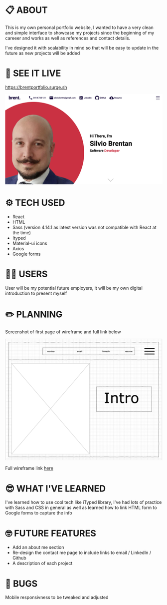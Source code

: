 # 📋 ABOUT

This is my own personal portfolio website, I wanted to have a very clean and simple interface to showcase my projects since the beginning of my careeer and works as well as references and contact details.

I've designed it with scalability in mind so that will be easy to update in the future as new projects will be added 

# 👀 SEE IT LIVE
https://brentportfolio.surge.sh

![Screen Shot 2021-09-25 at 09.07.48.png](public/assets/ScreenShot2021-09-25at09.07.48.png)

# ⚙️ TECH USED

- React
- HTML
- Sass (version 4.14.1 as latest version was not compatible with React at the time)
- Ityped
- Material-ui icons
- Axios
- Google forms


# 👨‍💻 USERS

User will be my potential future employers, it will be my own digital introduction to present myself

# ✏️ PLANNING

Screenshot of first page of wireframe and full link below

![Screen Shot 2021-09-25 at 09.07.28.png](public/assets/ScreenShot2021-09-25at09.07.28.png)

Full wireframe link [here](https://viewer.diagrams.net/?tags={}&highlight=0000ff&edit=_blank&layers=1&nav=1&title=Project%204%20wireframe.drawio#R%3Cmxfile%20pages%3D%226%22%3E%3Cdiagram%20name%3D%22Page-1%22%20id%3D%2203018318-947c-dd8e-b7a3-06fadd420f32%22%3E3Vhdk5owFP01PurwIQiPq66723anO7vt9rETIELWkFAIiv31vcGgIDg6XW135AXuveEmOefkJtAzJ3Fxl6IkeuQBpj1DC4qeOe0Zhm5oDtykZ73xOKa1cYQpCVSjneOF%2FMbKqSlvTgKcNRoKzqkgSdPpc8awLxo%2BlKZ81Ww257TZa4JC3HK8%2BIi2vT9IICLl1TVtF7jHJIxU146lAh7yF2HKc6b6Y5zhTSRGVRrVNItQwFc1l3nbMycp52LzFBcTTCWsFWKb92YHotshp5iJU16wRyNv5Dnu0LV0S3etvsqwRDRXMKiBinWFyyoiAr8kyJf2CrjvmeNIxBQsHR7LiWOZXwNrO0FpUORhOt6iM%2BGUpxAq8YGmIuULXDl7hqmV1zZSkSA7mRNK916fcyZmKCZUyu0VpwFiSLmVtnRD2V19IEpCBj4fkMMQHPs8Jr7qrg1rhRNOBS5qLgXzHeYxFukamqhoxfi6aa5qytJs5YzqqqqWA1JyDrepd7zCg6L2RJrd4zRTUmOljv05uP47%2FoYfhz99eCqBF%2BGvSvr%2F1ul5VuPFWbObtNlt1myrgzTrIqRZHaTZFLocB2TZIM%2F%2BlcstYAzTFH0F0g20eMszQebrXQN4CtW9TCQB7swkA%2F2shF4mgl0sKdppHhiQCwaKpVqYlyW13DDhTfpml%2BAuh195r0GGUmEEjgI3KiC4HHYGsyAslG9p59eqPWxq1azOSzWxmm5XhRlZl1CrfbzEVDB9kUw98YwIwiVcHheCx%2Ft8BiiLtky3IK9p4gD6LcIheyJHEhehPIIOYu4v8mRQGsTPBhmJE4offDmm9vHCLa%2BWBI9sXO%2Fbpc4smT3F6KN2ebO6yttWau9RzAPnnzwvCO7XIp88OeRzYT%2Bfcn6sWCNxeQA%2FTvxRlR2gDICflxc0KTu7yZLNh0IpwMqYk0KSP1bjmUZCyC%2BMGwmEMfMDpg0ISGhOQCTpABiUBQ8JBDfpzyRO3CMU9z2UEb%2B%2F5FTCMDMllOM8DXH68xGzvK8bziCB8vF%2B3t1Rk%2FiOw0hXoXDPwDp%2BNb5GXugUaPn89Ea0%2FvcAdbDO8tiDZb3PvdzPmpQnnDBRjsca96xprTJQPBfHSvE3aUz7wwNLsLVSz3CicJvQj9pFuusUaFwKeqMFPY4RoVeIvKV9LOTNFvLwybTAAWFXCL7tfCzwhy3wU5zlMb5C6J3hv4IezN2vpzJW%2B7Vn3v4B%3C%2Fdiagram%3E%3Cdiagram%20name%3D%22Page-2%22%20id%3D%22TbQXLRvN1OdXjOHeYSwx%22%3E7ZpbU%2BIwFMc%2FTR9heqEtfRQQ1xldndXR2aed0IY2miY1TQX2029SUqAXBl25yEBf7DkJSXt%2B%2F3OSgJrVj6dXDCTRLQ0g1kw9mGrWQDNNw9S74o%2F0zOaermXPHSFDgeq0dDygv1A5deXNUADTUkdOKeYoKTt9Sgj0eckHGKOTcrcxxeVZExDCmuPBB7jufUYBj5TX0PVlww%2BIwkhN3bVVwwj4ryGjGVHzEUrgvCUGxTCqaxqBgE5WXNalZvUZpXx%2BF0%2F7EMuwFhG71r0hu2nNBt6TEz6DN%2F3Fd1rzwYaf%2Bcji5RgkfLtDm%2FOh3wHOVCTVu%2FJZEdpJhDh8SIAv7YmQj2b1Ih5jYRniNo8dlHPowlrESBoYjCDuLQLcp5gy0ZSHWHTljL7CwqmZlp5fi5aCo5xkjDCufHxMCR%2BCGGGp2CfIAkCAcit5Gqaym%2BYAGIVE%2BHwRUigaez6Nka%2Bm%2B2C8FZd3yDicruhQxf8K0hhyNhNdVGuhpFnZnKwoVneUM1pVa5FmQKVJuBh6CVzcKOaf4G8dmv92KB%2BEZqeKs4Gn2YhzVzQ7m2litCb420D6fwA73zxNjc5H83RnaWqf0%2FQLNMs4nTpN12iAae8KpmFspilfD4ntzY1kc09TxBGVkRtRzmlcJRiANFqwrQV5RQXFsBeqD6dJI2IxeiKfJJ6Gcr%2FYjqn%2FmiXt3EB%2B2k5RnGB47ctnqi%2FkXn7VRLehdnytUOxDSa5TVpLdbSj4TVIynJ1pqV7y7%2B9%2BPQ7vbq7vNNPB4gF6IybuQr4IzIrMxIvzskISigjPn9LuafZgRU8Yjvl6CYnCg0j4KI1Bq7MGXI3vjkDZRmVlthsqeBMoc2f7LGdzzhdJh%2BL8sLM5bzcWiTUZJ%2FJmnF%2BiSz7ZRZrMD2V5%2FSiMMZrK3O2p5xlEnMvT3IWMhDn0A6K3kagAYyRynLVFAgpvALigOpT%2BVAaKjhCGrRFIkd96p1iiHFoylr2MhZD9uYUkaxlmt52QcFdq8NyyGhqWc69BC97OtOCe6%2F9R1v9Ox67Uf%2BvQ9d%2FqnrV0lFoyrOpe4vBa8s5aOkotVfelVsMRZ89aKtbYs5aOTEvVNc5yD6%2Bl83n5OLVUXeP2q6UXx316tC9%2FjuxEN127%2Fxb8%2FtuqlyWSxSOB%2FUROxovDj0Li2jUiTV9sbuNc3MijntowBgifCo6O%2Fb1wmDUcGJFXGCByKkQc63sRqf9Ax2CaxfBUeLjevngIc%2Flbft628r8S1uU%2F%3C%2Fdiagram%3E%3Cdiagram%20name%3D%22Page-3%22%20id%3D%22LzEZWErQQUimFmHL3UDz%22%3E5Zhdc6IwFIZ%2FDZcyQFT0sn613dlud7dfs3vTiRAgNRAaQtH99ZtgUBBc7VbbzsiNnJOQhPO8OTmigWE4P2cwDq6oi4hmGe5cAyPNskzL6Ikf6VksPT3QWTp8hl3Vae24wX%2BQchrKm2IXJZWOnFLCcVx1OjSKkMMrPsgYzardPEqqs8bQRzXHjQNJ3fuAXR4or2kY64YLhP1ATd3rqIYpdGY%2Bo2mk5otohJYtISyGUV2TALo0K7nAWANDRilf3oXzISIyrEXExrP2j6F%2Fn4Lg%2Bucse7BvLhhvLQebvOaR1csxFPHDDm0th36BJFWRVO%2FKF0VoswBzdBNDR9qZkI8GBgEPibBMcZvHDsk5DGGtYiQNAqeIDFYBHlJCmWjKQyy6ckZnqHBqFjDya9VScJSTeJiQjcc9GvEJDDGRir1HzIURVG4lT9NSdtMckGA%2FEj5HhBSJxoFDQ%2Byo6faMt%2BLyghhH85IOVfzPEQ0RZwvRRbUWSlpUzaykWKOrnEFZrcU2g2qb%2BKuh18DFjWL%2BCv7t3fwJLuEqQzmECP4PbPuTgzXb%2B5I9GtjOR2%2Fsw2zfD6JZxdmt07TNBpidY8EsJvsXTfl6WByIXyWb7zTBHFMZuSnlnIabBF2YBCu2tSCXVFAMe6b6cBo3Ihajx3Il4dyXFYYeUmeWxnpuYCfRExzGBF06ck311N%2FPr5roduSOtyWK91CSaVeVBBpSvg0apASOlhjMPVJ%2BAROHedm1Ww87xbeFpODh5Zfokk92lsTL8jDXZWF4eC41MVDrGQWcy7ryTEbCmjhuZOhYKMvDQjtMF2CF14Ucih%2FpT2Sg6BQT1JrCBDutF0okywmQsRykzEfs8QpFacu0enoc%2BceSQ39DDg3HRL9BDP0DaAH2Hm%2F958kl%2BG2b10%2Ff7hbmr6y1R1ppQP8WyFvSydbUVE00VkOiwTSx9RAnjk6Qx5vryp7hGUfc5d1NqnWsoNtU1R0Jq3laWF3MRJpYLjpDCT8i6f4Hoh7fOc%2FPtxcDa0R%2F9L48Zch2rIYdHKXhVBzim8DFC%2FJqJo8pjni%2Bns5A64xKdYCK%2BBaoomDEkX8rjVGrOGA3D9zauXysUq1dBWJ3ajyaym7rEKdrE4%2F61kMhxORUcLQ7nwtH%2FfOG%2BDc7Qy6OToVIF3wuIqBGhKEkDdGp8LD778VDmOtvk3lb6dsvGP8F%3C%2Fdiagram%3E%3Cdiagram%20name%3D%22Page-4%22%20id%3D%22vDuWvNrTjKXX0ONzP-sh%22%3E7VrbkuI2EP0aqpIHKF8wl0dgYJPKTLKpmewk%2B7IlbNko6OKV5QHy9ZFsGbCtKdhZYNjCvGB1tyW5TzenW6blTsj6Awfx4oEFELccK1i33LuW49iONZBfSrLJJQPXywURR4E22gke0X9QCy0tTVEAk5KhYAwLFJeFPqMU%2BqIkA5yzVdksZLi8agwiWBM8%2BgDXpc8oEAsttS1rp%2FgFomihlx54WjEH%2FjLiLKV6PcoozDUEFNNo02QBArbaE7nTljvhjIn8iqwnECu3Fh77%2B%2Bm5%2F%2Fmx533888vXAR1uoBUM2%2Flks2%2B5ZftwHFJx2qmdfOoXgFPtSf2sYlO4drVAAj7GwFfjlQyfljteCILlyJaXme%2BgWsOSo62P1ACDOcTjrYMnDDMuVZmLpangbAkLYctxreyz1RQ4qkVChHHl9pBRMQMEYRWxnyAPAAVarMPTdvTYtAbAKKJS5kuXQqkc%2B4wgXy93pL81Li%2BQC7jei0Pt%2Fw%2BQESj4RppobRFJm%2FJwtRexVk8LF%2FvRWqQZ0GkSbafeAS4vNObfgL%2F73vifBuV3QbNrV%2BDs1fF0jHCeC83uYTQxesX5p4D0bQB2rzxN7e6xeXq2NPWaNP0ONMtwGrK0bxvA9M4Fpm03aL4ZzWEZzK4pN%2FsGNF3nbHDWaygBE4EIowiou9X0jsVhCKUzfFklV8GWjy7K%2BMYMUZFt1Bu3vLs9Z2MYKlvlMCTL35EWC6YiJJEBg2j0pAZ37e4rv7M1aM%2FFj16FH4cGrAYGrM4Hlanc6WGRu46WUOl9TVVhn3msHWqXjTI4e4DEWYi7rvIpi2F2K6BJTZfZT0x3AZ5Fx2v2arZ2AjkKlShTqDBp6zhQG%2Fk3lVEWbrb6XSvT9vOEVlY8mv%2FkeN524sr1z7snlVeR%2FtaSe8YhUU6Nk5QUnprzPcN893SeqK8gW1XuHYn8iSv2QKK49UZFJxvDRDaGUKTcfG%2BAYpSo6K6uWtjKiMhBLDZ3G1lmuxV6c%2BtZNjQk2fBsSXZEFSoZK1aXiGR9%2FT4oZp8X0nvFbh%2BZjDDElHbOhGDkddqTeRVmH2mSLTZK4vz8Iasui0GI1opNx3o%2Fdwsh1MHFKPvpnvkBtTpIRmiIJOvyjuQ5KQ2AkKDOlDxRjmJzhGF7DhLkt18YVkjOXOXLccojyL88QJpKshh0YhXDZ2LHfoUe3zsW%2Bodj4SC0pfImAMliW%2FjUKpCDcVSvf4pQJOtIHY11CPOXadzJBshPOgkiMYa%2F%2BmpP9TOLYfapVWQH2qTv64kuUWbZtlcKJM82cLdjCKVT9LYP0%2Fvfx8%2BO%2B89gspjOn6eTZPRZH241RfObKrFeGc3LVs1GOE09UFOJNZXYD1yJeVY5yy5ZiRlz7IjD%2FYZ8r5B8u5VDjvcn3%2BY1wdvR7A8qNbnhZ%2BHC5Gvq0Brybcj3BybfQeWlTc%2FwcvWi5HvEK5uGfK%2BQfAeVKs6zLki%2BhALyaRJaS0D%2BkLQ%2F%2B%2BvJ%2Bs3Q%2BdKUzCXqN5LaTreMSN%2BrAWJ6GXsK9jTiUW9dIQEI3wocXe%2B64Kh3ORjRJQwQvRVEeu51IVLvFjiUlRO8FTz6w0vhIYe7%2Fx9mur3%2Fd7rT%2FwE%3D%3C%2Fdiagram%3E%3Cdiagram%20name%3D%22Page-5%22%20id%3D%22wyANPzHblhKcxBpfTew7%22%3E5Zldc5s4FIZ%2FjS%2Fx8A2%2BjO267bbZ3Uw63Zne7Mgggzb6YEHEzv76lUDYgOQ6bUOatuQi6EhG%2BH1ecY7wzFuRw%2BsSFPk1SyGeuXZ6mHnrmes6rh2LfzLy0EZiL2gDWYlSNegUuEX%2FQRW0VbRGKawGAzljmKNiGEwYpTDhgxgoS7YfDtsxPJy1ABnUArcJwHr0L5TyXEUd2z51vIEoy9XUcaA6tiC5y0pWUzUfZRS2PQR0l1FDqxykbN8Lea9m3qpkjLdn5LCCWMraKfaPU23DlbWhtn9TJvfp2rHeWu3FNl%2FykeOXKyHlT3tpt730PcC1UlJ9V%2F7QSbvPEYe3BUhkey%2FsM%2FOWOSdYtBxx2mgH5Ry2aB01kg0MthAvjwKvGGal6GokFkN5ye5gF5y5nt0cx56Oo5xkhzAefXzHKN8AgrB07EdYpoACFVb2dFzVNs0BMMqoiCVCUig6lwkjKFHTPVJvxeUelhweej5U%2Br%2BGjEBePoghqrdz0sOwue851g5VMO%2B7tVtmQC2T7HjpE3Bxoph%2FAX%2FvMn%2BMerj6UJ7CBF8H1n%2FhYB3%2FsWQnA%2Bt%2F74X9NMv3O9Ec4gx1mpFjgBlMBTPQYNKabIUeY6TiC%2FIhxYIhypv7CZazYN2TFMOdHCtlQSKRXqkwZ9IHlbAFotkH2Vhb%2Fpn1pwGcCshofUWBBsS0uNypeIQaD0gAwr8KDt97WTgiDYfIWXcwRfRXIRI6L4vI4nL26WR9L3PJn6xCHDEp75Zxzsg446Sgyo%2B5SEsKPZxnaGkpSVy9kHdCDpncEc0JS%2B7qYt40UFLNK0QKDN8m8p70UnXRHFqSvFDrfFth8xyZLxjVMQs98%2FmRwUjhZE7qjP05K3UsEWl2iZftcNF7Z0AKHLvmEEOaya6qot3NNrbsGjt0kJZYqvtZ55zLbfCVVMLdJCm150gYa4eEdcq54CqiKeDi6bCR8UoKxbYIQ2sLKpRY9wxLlBtParmsywyWf19DWluOG88Lmk3lhkU0tIOhql0YzLCYzAumojbEXC2agSnCf2vWdVhVs7yE%2FrbvFYdTpzjLeLO0KAcJb148lKS7prjH9rLtoEfkkuFz4vwWR3uAjW1KUJrKaZamGn34zJkspYySvBvr9D0Tfn8y%2FHoZrDEZanNhhzOZdPFQOs%2BwgfBMGwhvMun0ivXHkM43vCN5ZuniH1U6Q%2FI2SudEk2mn14G3kKaf0W%2F0Xul8DWgSuV9J2aMnr0jdYXOYHr9afeev5Z9ejB2z%2F1QQo9gdQIyM7wiDeWDAGM7j%2BNtBrq5%2Fs%2Fer37d%2FvANvanLzKfl0Ay29CCthVRP4iJz4U%2Byvoui59leiefpFoenr%2FWLjvfof%3C%2Fdiagram%3E%3Cdiagram%20name%3D%22Page-6%22%20id%3D%22rJmp1nmes9KpraCwUT0O%22%3E7Zlvc6I8EMA%2FjS%2Ft8EeQvlSE1me82lHbm%2BdlhIiZBsJBrPY%2B%2FW0gIAidu%2Fa09sb6Qshu2MD%2BNskudHQ73N0kKF5%2FYz6mHU3xdx191NE0VVMsOAjJSy6xdCMXBAnxZae9YE5%2BYilUpHRDfJzWOnLGKCdxXeixKMIer8lQkrBtvduK0fqoMQpwQzD3EG1KvxOfr6VUVZS94haTYC2HtgypWCLvKUjYJpLjRSzCuSZEhRnZNV0jn20rIt3p6HbCGM%2FPwp2NqXBr4bHQRBNncHO9nfd%2FGs8e7z6G%2F3VzY%2B5bLikfLsERP65pLTf9jOhGelI%2BK38pXLtdE47nMfJEewvh09GHax5SaKlwmvkOizEUaJU%2BEg2KlpgOSwfbjLIEVJmLoStP2BMuhB1NV7JfqSk4ikFWhNKDy1cs4i4KCRUR%2B4gTH0VIimV4qppst42BKAkikHngUgzKocdC4snh%2FtDfksszTjjeVeJQ%2Bv8GsxDz5AW6SG0RSS%2F15rYSsYophetqtBbTDMlpEpSm98DhRDJ%2FA3%2F99%2FwpqeCqQjlGELwPbO%2BTg1V7TbIlwyrYk3HtnXteH2f2ngVmuWlImmYTZr8NpnEqmEYDZrQJl%2BCPQ6TwgLxOMWYk4tn9GMOOMaq4lOKV6CvcQmAfHUgxZyIOUggLEgUL0Rh1e69MvwbAUwE5mF59owGkbdXUTsXDbPDAISL0UnDo%2BufC0W%2FggC3rCfskuhQihvq5iKjNFSvB6SbElwLE7H8yIM0lq4ECtvhYnJIwq7WqTNpdXkgnIh24ZynhhAntknHOwtfzBMjWVtkPumSDDdI4rwmz%2FK1orMhOpB9DeT%2BjNeeimBwIT2iu50fqFYFyckUgTUmuIDEAqY84MHWFPIXjCkMNhxNR5bgapETurqtq1lUcBacCf22oNfBFYVpN8TWrJREshMdH31wePzgVvKgSz%2BopvwsArfehJZ5qtQSASbn0XC0SzB8bVii6aeZjmG%2BK3ot3eyWcBeJ4O%2F3mFJbEZMuM5aq%2FWudLXv%2FCSm9ZRp230VLUGx9ZLajXr%2FIG10Xv530%2FnS3c6WQ8rUDPLV46dP3s0IvM4ejQZ878oTbNv4iLdu%2F8xNWTEXedmXNnO%2FMv6gfUjZb3eh9MXTvRZm5P7xYDe%2FG1nx8gN8%2BPvPkuV8By7gCWMr2Dv8XtWMxVFAp3Rss0zrlmIJfJnuGhRGzo48zC1M3MwDqv3A9unD%2B5%2BPt4MoHuQ6e80n6YzbK7esedZIOCf5Q5ZBfKWDyaPX2YjN5j7HEw%2B%2F%2BvAvYfetGgWfVyQzebbxo0pSVc1aLjG%2BIVmvuvnZmu8jVZd34B%3C%2Fdiagram%3E%3C%2Fmxfile%3E)

# 😎 WHAT I'VE LEARNED

I've learned how to use cool tech like iTyped library, I've had lots of practice with Sass and CSS in general as well as learned how to link HTML form to Google forms to capture the info

# 🤓 FUTURE FEATURES

- Add an about me section
- Re-design the contact me page to include links to email / LinkedIn / Github
- A description of each project

# 🤯 BUGS

Mobile responsivness to be tweaked and adjusted